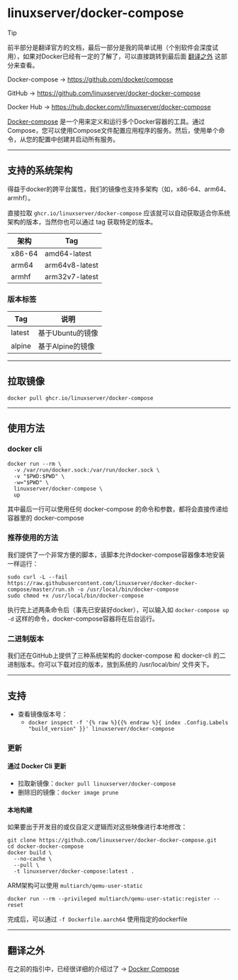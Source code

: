 # linuxserver/docker-compose

> [!TIP]
>
> 前半部分是翻译官方的文档，最后一部分是我的简单试用（个别软件会深度试用），如果对Docker已经有一定的了解了，可以直接跳转到最后面 [翻译之外](#翻译之外) 这部分来查看。

Docker-compose → https://github.com/docker/compose

GitHub → https://github.com/linuxserver/docker-docker-compose

Docker Hub → https://hub.docker.com/r/linuxserver/docker-compose

[Docker-compose](https://github.com/docker/compose) 是一个用来定义和运行多个Docker容器的工具。通过Compose，您可以使用Compose文件配置应用程序的服务。然后，使用单个命令，从您的配置中创建并启动所有服务。

------

## 支持的系统架构

得益于docker的跨平台属性，我们的镜像也支持多架构（如，x86-64、arm64、armhf）。

直接拉取 `ghcr.io/linuxserver/docker-compose` 应该就可以自动获取适合你系统架构的版本，当然你也可以通过 tag 获取特定的版本。

| 架构   | Tag            |
| ------ | -------------- |
| x86-64 | amd64-latest   |
| arm64  | arm64v8-latest |
| armhf  | arm32v7-latest |

### 版本标签

| Tag    | 说明             |
| ------ | ---------------- |
| latest | 基于Ubuntu的镜像 |
| alpine | 基于Alpine的镜像 |




------

## 拉取镜像

```shell
docker pull ghcr.io/linuxserver/docker-compose
```

------

## 使用方法

### docker cli

```shell
docker run --rm \
  -v /var/run/docker.sock:/var/run/docker.sock \
  -v "$PWD:$PWD" \
  -w="$PWD" \
  linuxserver/docker-compose \
  up
```

其中最后一行可以使用任何 docker-compose 的命令和参数，都将会直接传递给容器里的 docker-compose

### 推荐使用的方法

我们提供了一个非常方便的脚本，该脚本允许docker-compose容器像本地安装一样运行：

```shell
sudo curl -L --fail https://raw.githubusercontent.com/linuxserver/docker-docker-compose/master/run.sh -o /usr/local/bin/docker-compose
sudo chmod +x /usr/local/bin/docker-compose
```

执行完上述两条命令后（事先已安装好docker），可以输入如 `docker-compose up -d` 这样的命令，docker-compose容器将在后台运行。

### 二进制版本

我们还在GitHub上提供了三种系统架构的 docker-compose 和 docker-cli 的二进制版本。你可以下载对应的版本，放到系统的 /usr/local/bin/ 文件夹下。

------

## 支持

- 查看镜像版本号：
  - `docker inspect -f '{% raw %}{{% endraw %}{ index .Config.Labels "build_version" }}' linuxserver/docker-compose`

### 更新

#### 通过 Docker Cli 更新

- 拉取新镜像：`docker pull linuxserver/docker-compose`
- 删除旧的镜像：`docker image prune`

#### 本地构建

如果要出于开发目的或仅自定义逻辑而对这些映像进行本地修改：

```shell
git clone https://github.com/linuxserver/docker-docker-compose.git
cd docker-docker-compose
docker build \
  --no-cache \
  --pull \
  -t linuxserver/docker-compose:latest .
```

ARM架构可以使用 `multiarch/qemu-user-static`

```shell
docker run --rm --privileged multiarch/qemu-user-static:register --reset
```

完成后，可以通过 `-f Dockerfile.aarch64` 使用指定的dockerfile

------

## 翻译之外

在之前的指引中，已经很详细的介绍过了 → [Docker Compose](general/docker-compose.md)